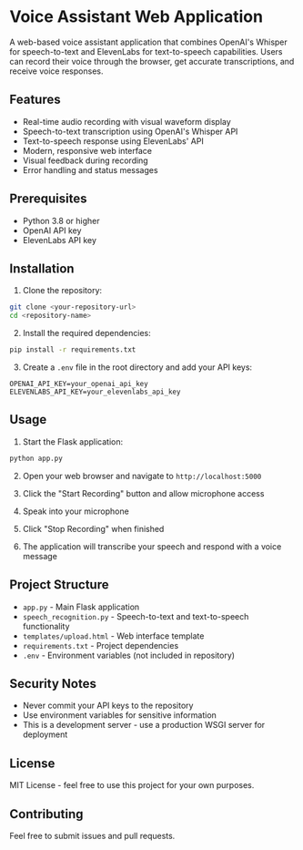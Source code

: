 # Voice Assistant Web Application

A web-based voice assistant application that combines OpenAI's Whisper for speech-to-text and ElevenLabs for text-to-speech capabilities. Users can record their voice through the browser, get accurate transcriptions, and receive voice responses.

## Features

- Real-time audio recording with visual waveform display
- Speech-to-text transcription using OpenAI's Whisper API
- Text-to-speech response using ElevenLabs' API
- Modern, responsive web interface
- Visual feedback during recording
- Error handling and status messages

## Prerequisites

- Python 3.8 or higher
- OpenAI API key
- ElevenLabs API key

## Installation

1. Clone the repository:
```bash
git clone <your-repository-url>
cd <repository-name>
```

2. Install the required dependencies:
```bash
pip install -r requirements.txt
```

3. Create a `.env` file in the root directory and add your API keys:
```
OPENAI_API_KEY=your_openai_api_key
ELEVENLABS_API_KEY=your_elevenlabs_api_key
```

## Usage

1. Start the Flask application:
```bash
python app.py
```

2. Open your web browser and navigate to `http://localhost:5000`

3. Click the "Start Recording" button and allow microphone access

4. Speak into your microphone

5. Click "Stop Recording" when finished

6. The application will transcribe your speech and respond with a voice message

## Project Structure

- `app.py` - Main Flask application
- `speech_recognition.py` - Speech-to-text and text-to-speech functionality
- `templates/upload.html` - Web interface template
- `requirements.txt` - Project dependencies
- `.env` - Environment variables (not included in repository)

## Security Notes

- Never commit your API keys to the repository
- Use environment variables for sensitive information
- This is a development server - use a production WSGI server for deployment

## License

MIT License - feel free to use this project for your own purposes.

## Contributing

Feel free to submit issues and pull requests.
